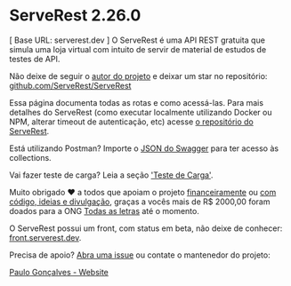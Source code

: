 # ServeRest 2.26.0 
[ Base URL: serverest.dev ]
O ServeRest é uma API REST gratuita que simula uma loja virtual com intuito de servir de material de estudos de testes de API.

Não deixe de seguir o [autor do projeto](https://github.com/PauloGoncalvesBH) e deixar um star no repositório: [github.com/ServeRest/ServeRest](https://github.com/ServeRest/ServeRest)

Essa página documenta todas as rotas e como acessá-las. Para mais detalhes do ServeRest (como executar localmente utilizando Docker ou NPM, alterar timeout de autenticação, etc) acesse [o repositório do ServeRest](https://github.com/serverest/serverest).

Está utilizando Postman? Importe o [JSON do Swagger](https://raw.githubusercontent.com/ServeRest/ServeRest/trunk/docs/swagger.json) para ter acesso às collections.

Vai fazer teste de carga? Leia a seção ['Teste de Carga'](https://github.com/ServeRest/ServeRest#teste-de-carga).

Muito obrigado ♥ a todos que apoiam o projeto [financeiramente](https://opencollective.com/serverest#section-contributors) ou [com código, ideias e divulgação](https://github.com/ServeRest/ServeRest#contribuidores-), graças a vocês mais de R$ 2000,00 foram doados para a ONG [Todas as letras](https://todasasletras.org/) até o momento.

O ServeRest possui um front, com status em beta, não deixe de conhecer: [front.serverest.dev](https://front.serverest.dev/).

Precisa de apoio? [Abra uma issue](https://github.com/ServeRest/ServeRest/issues) ou contate o mantenedor do projeto:

[Paulo Gonçalves - Website](https://www.linkedin.com/in/paulo-goncalves/)